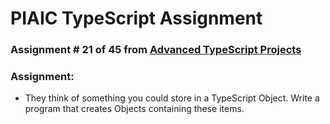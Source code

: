 # PIAIC TypeScript Assignment

### Assignment # 21 of 45 from [Advanced TypeScript Projects](https://github.com/panaverse/typescript-node-projects/blob/main/getting-started-exercises.md)

### Assignment:

- They think of something you could store in a TypeScript Object. Write a program that creates Objects containing these items.
